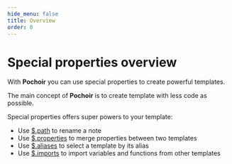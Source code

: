 ```yaml
---
hide_menu: false
title: Overview
order: 0
---
```

# Special properties overview

With **Pochoir** you can use special properties to create powerful templates.

The main concept of **Pochoir** is to create template with less code as possible.

Special properties offers super powers to your template:

- Use [$.path](/special-properties/path) to rename a note
- Use [$.properties](/special-properties/properties) to merge properties between two templates
- Use [$.aliases](/special-properties/aliases) to select a template by its alias
- Use [$.imports](/special-properties/imports) to import variables and functions from other templates
